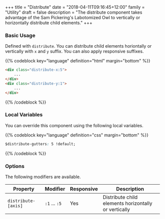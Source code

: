 +++
title = "Distribute"
date = "2018-04-11T09:16:45+12:00"
family = "Utility"
draft = false
description = "The distribute component takes advantage of the Sam Pickering's Labotomized Owl to vertically or horizontally distribute child elements."
+++

### Basic Usage

Defined with `distribute`. You can distribute child elements horiontally or vertically with `x` and `y` suffix. You can also apply responsive suffixes.

<div class="distribute-x:5 margin-bottom:u2">
	<div class="display:inline-block media-size:3 fill:grey-l3"></div>
	<div class="display:inline-block media-size:3 fill:grey-l3"></div>
	<div class="display:inline-block media-size:3 fill:grey-l3"></div>
</div>
<div class="distribute-y:1 margin-bottom:u2 margin-right:u4">
	<div class="media-size:3 fill:grey-l3"></div>
	<div class="media-size:3 fill:grey-l3"></div>
	<div class="media-size:3 fill:grey-l3"></div>
</div>

{{% codeblock key="language" definition="html" margin="bottom" %}}
```html
<div class="distribute-x:5">
	...
</div>
<div class="distribute-y:1">
	...
</div>
```
{{% /codeblock %}}

### Local Variables

You can override this component using the following local variables.

{{% codeblock key="language" definition="css" margin="bottom" %}}
```css
$distribute-gutters: 5 !default;
```
{{% /codeblock %}}

### Options

The following modifiers are available.

<table class="table width:100% table:pile table@sm:unpile">
  <thead>
    <tr>
      <th>
        Property
      </th>
      <th>
        Modifier
      </th>
      <th>
        Responsive
      </th>
      <th>
        Description
      </th>
    </tr>
  </thead>
  <tr>
    <td data-label="Properties">
      <code>distribute-[axis]</code>
    </td>
    <td data-label="Attributes">
      <code>:1</code> ... <code>:5</code>
    </td>
    <td data-label="Responsive">
      Yes
    </td>
    <td class="row:reverse">
      Distribute child elements horizontally or vertically
    </td>
  </tr>
</table>
